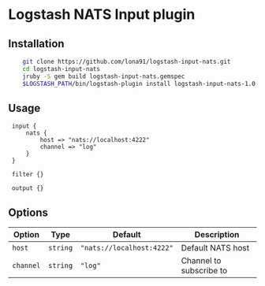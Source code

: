 # Logstash NATS Input plugin
## Installation
```bash
    git clone https://github.com/lona91/logstash-input-nats.git
    cd logstash-input-nats
    jruby -S gem build logstash-input-nats.gemspec
    $LOGSTASH_PATH/bin/logstash-plugin install logstash-input-nats-1.0.0.gem
```
## Usage
   ```
    input {
        nats {
            host => "nats://localhost:4222"
            channel => "log"
        }
    }
    
    filter {}
    
    output {}
   ```
    
## Options

 Option                 | Type          | Default                   | Description
|--------                |---------     |---------                  |------------
| `host`                 | `string`     | `"nats://localhost:4222"` | Default NATS host
| `channel`              | `string`     |  `"log"`                  | Channel to subscribe to